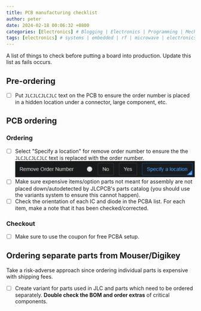 ```yaml
---
title: PCB manufacturing checklist
author: peter
date: 2024-02-18 00:06:32 +0800
categories: [Electronics] # Blogging | Electronics | Programming | Mechanical
tags: [electronics] # systems | embedded | rf | microwave | electronics | solidworks | automation
---
```


A list of things to check before putting a board into production. Update this list as fails occurs.

## Pre-ordering

- [ ] Put `JLCJLCJLCJLC` text on the PCB to ensure the order number is placed in a hidden location under a connector, large component, etc.

## PCB ordering

### Ordering

- [ ] Select "Specify a location" for remove order number to ensure the the `JLCJLCJLCJLC` text is replaced with the order number.\
       ![Remove order number options](/assets/img/2024-02-18-PCB-manufacturing-ch/order-number.png)
- [ ] Make sure expensive items/option parts not meant for assembly are not placed down/autodetected by JLCPCB's parts catalog (you should use the variants system to ensure this cannot happen).
- [ ] Check the orientation of each IC and diode in the PCBA list. For each item, make a note that it has been checked/corrected.

### Checkout

- [ ] Make sure to use the coupon for free PCBA setup.

## Ordering separate parts from Mouser/Digikey

Take a risk-adverse approach since ordering individual parts is expensive with shipping fees.

- [ ] Create variant for parts used in JLC and parts which need to be ordered separately. **Double check the BOM and order extras** of critical components.
